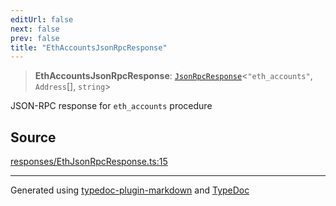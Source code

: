 ```yaml
---
editUrl: false
next: false
prev: false
title: "EthAccountsJsonRpcResponse"
---
```


> **EthAccountsJsonRpcResponse**: [`JsonRpcResponse`](/generated/type-aliases/jsonrpcresponse/)\<`"eth_accounts"`, `Address`[], `string`\>

JSON-RPC response for `eth_accounts` procedure

## Source

[responses/EthJsonRpcResponse.ts:15](https://github.com/evmts/tevm-monorepo/blob/main/vm/api/src/responses/EthJsonRpcResponse.ts#L15)

***
Generated using [typedoc-plugin-markdown](https://www.npmjs.com/package/typedoc-plugin-markdown) and [TypeDoc](https://typedoc.org/)
